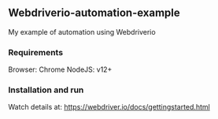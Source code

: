## Webdriverio-automation-example
My example of automation using Webdriverio

### Requirements

Browser: Chrome 
NodeJS: v12+

### Installation and run

Watch details at: https://webdriver.io/docs/gettingstarted.html



